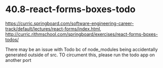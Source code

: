 # 40.8-react-forms-boxes-todo
https://curric.springboard.com/software-engineering-career-track/default/lectures/react-forms/index.html, http://curric.rithmschool.com/springboard/exercises/react-forms-boxes-todos/

There may be an issue with Todo bc of node_modules being accidentally generated outside of src. TO circument this, please run the todo app on another port
